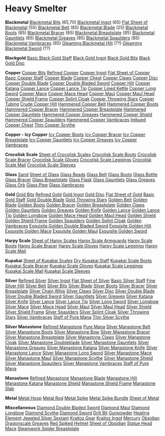 <!-- TITLE: Smithing -->
<!-- SUBTITLE: The refinement of ores, metals, and glasses -->

# Heavy Smelter
**Blackmetal**
[Blackmetal Bits](blackmetal-bits) (65,70)
[Blackmetal Ingot](blackmetal-ingot) (65)
[Flat Sheet of Blackmetal](flat-sheet-of-blackmetal) (55)
[Blackmetal Belt](blackmetal-belt) (85)
[Blackmetal Blade](blackmetal-blade) (25)
[Blackmetal Boots](blackmetal-boots) (85)
[Blackmetal Bracer](blackmetal-bracer) (85)
[Blackmetal Breastplate](blackmetal-breastplate) (85)
[Blackmetal Gauntlets](blackmetal-gauntlets) (85)
[Blackmetal Greaves](blackmetal-greaves) (85)
[Blackmetal Spaulders](blackmetal-spaulders) (85)
[Blackmetal Vambraces](blackmetal-vambraces) (85)
[Gleaming Blackmetal Hilt](gleaming-blackmetal-hilt) (??)
[Gleaming Blackmetal Sword](gleaming-blackmetal-sword) (??)

**Blackgold**
[Basic Black Gold Staff](basic-black-gold-staff)
[Black Gold Ingot](black-gold-ingot)
[Black Gold Bits](black-gold-bits)
[Black Gold Disc](black-gold-disc)

**Copper**
[Copper Bits](copper-bits)
[Refined Copper](refined-copper)
[Copper Ingot](copper-ingot)
[Flat Sheet of Copper](flat-sheet-of-copper)
[Basic Copper Staff](basic-copper-staff)
[Copper Blade](copper-blade)
[Copper Chest](copper-chest)
[Copper Claws](copper-claws)
[Copper Disc](copper-disc)
[Copper Double Blade](copper-double-blade)
[Copper Double Bladed Sword](copper-double-bladed-sword)
[Copper Hilt](copper-hilt)
[Copper Katana](copper-katana)
[Copper Lance](copper-lance)
[Copper Lance Tip](copper-lance-tip)
[Copper Lined Kettle](copper-lined-kettle)
[Copper Long Sword](copper-long-sword)
[Copper Mace](copper-mace)
[Copper Mace Head](copper-mace-head)
[Copper Maul](copper-maul)
[Copper Maul Head](copper-maul-head)
[Copper Shield Frame](copper-shield-frame)
[Copper Splint Cloak](copper-splint-cloak)
[Copper Throwing Stars](copper-throwing-stars)
[Copper Tubing](copper-tubing)
[Crude Copper Hilt](crude-copper-hilt)
[Hammered Copper Belt](hammered-copper-belt)
[Hammered Copper Boots](hammered-copper-boots)
[Hammered Copper Bracer](hammered-copper-bracer)
[Hammered Copper Breastplate](hammered-copper-breastplate)
[Hammered Copper Gauntlets](hammered-copper-gauntlets)
[Hammered Copper Greaves](hammered-copper-greaves)
[Hammered Copper Shield](hammered-copper-shield)
[Hammered Copper Spaulders](hammered-copper-spaulders)
[Hammered Copper Vambraces](hammered-copper-vambraces)
[Imbued Copper Chest](imbued-copper-chest)
[Thin Copper Scythe](thin-copper-scythe)

**Copper - Icy Copper**
[Icy Copper Boots](icy-copper-boots)
[Icy Copper Bracer](icy-copper-bracer)
[Icy Copper Breastplate](icy-copper-breastplate)
[Icy Copper Gauntlets](icy-copper-gauntlets)
[Icy Copper Greaves](icy-copper-greaves)
[Icy Copper Vambraces](icy-copper-vambraces)

**Crocolisk Scale**
[Sheet of Crocolisk Scales](sheet-of-crocolisk-scales)
[Crocolisk Scale Boots](crocolisk-scale-boots)
[Crocolisk Scale Bracer](crocolisk-scale-bracer)
[Crocolisk Scale Gloves](crocolisk-scale-gloves)
[Crocolisk Scale Leggings](crocolisk-scale-leggings)
[Crocolisk Scale Mail](crocolisk-scale-mail)
[Crocolisk Scale Sleeves](crocolisk-scale-sleeves)

**Glass**
[Sand](sand)
[Sheet of Glass](sheet-of-glass)
[Glass Beads](glass-beads)
[Glass Belt](glass-belt)
[Glass Boots](glass-boots)
[Glass Bottle](glass-bottle)
[Glass Bracer](glass-bracer)
[Glass Breastplate](glass-breastplate)
[Glass Flask](glass-flask)
[Glass Gauntlets](glass-gauntlets)
[Glass Greaves](glass-greaves)
[Glass Orb](glass-orb)
[Glass Pipe](glass-pipe)
[Glass Vambraces](glass-vambraces)

**Gold**
[Gold Bits](gold-bits)
[Refined Gold](refined-gold)
[Gold Ingot](gold-ingot)
[Gold Disc](gold-disc)
[Flat Sheet of Gold](flat-sheet-of-gold)
[Basic Gold Staff](basic-gold-staff)
[Gold Double Blade](gold-double-blade)
[Gold Throwing Stars](gold-throwing-stars)
[Golden Belt](golden-belt)
[Golden Blade](golden-blade)
[Golden Boots](golden-boots)
[Golden Bracer](golden-bracer)
[Golden Breastplate](golden-breastplate)
[Golden Claws](golden-claws)
[Golden Gauntlets](golden-gauntlets)
[Golden Greaves](golden-greaves)
[Golden Knife](golden-knife)
[Golden Lance](golden-lance)
[Golden Lance Tip](golden-lance-tip)
[Golden Longbow](golden-longbow)
[Golden Mace Head](golden-mace-head)
[Golden Maul Head](golden-maul-head)
[Golden Shield](golden-shield)
[Golden Shield Frame](golden-shield-frame)
[Golden Spaulders](golden-spaulders)
[Golden Splint Cloak](golden-splint-cloak)
[Golden Vambraces](golden-vambraces)
[Exquisite Golden Double Bladed Sword](exquisite-golden-double-bladed-sword)
[Exquisite Golden Hilt](exquisite-golden-hilt)
[Exquisite Golden Mace](exquisite-golden-mace)
[Exquisite Golden Maul](exquisite-golden-maul)
[Exquisite Golden Sword](exquisite-golden-sword)

**Harpy Scale**
[Sheet of Harpy Scales](sheet-of-harpy-scales)
[Harpy Scale Armguards](harpy-scale-armguards)
[Harpy Scale Boots](harpy-scale-boots)
[Harpy Scale Bracer](harpy-scale-bracer)
[Harpy Scale Gloves](harpy-scale-gloves)
[Harpy Scale Leggings](harpy-scale-leggings)
[Harpy Scale Mail](harpy-scale-mail)

**Kupakai**
[Sheet of Kupakai Scales](sheet-of-kupakai-scales)
[Dry Kupakai Staff](dry-kupakai-staff)
[Kupakai Scale Boots](kupakai-scale-boots)
[Kupakai Scale Bracer](kupakai-scale-bracer)
[Kupakai Scale Gloves](kupakai-scale-gloves)
[Kupakai Scale Leggings](kupakai-scale-leggings)
[Kupakai Scale Mail](kupakai-scale-mail)
[Kupakai Scale Sleeves](kupakai-scale-sleeves)

**Silver**
[Refined Silver](refined-silver)
[Silver Ingot](silver-ingot)
[Flat Sheet of Silver](flat-sheet-of-silver)
[Basic Silver Staff](basic-silver-staff)
[Fine Silver Hilt](fine-silver-hilt)
[Silver Belt](silver-belt)
[Silver Bits](silver-bits)
[Silver Blade](silver-blade)
[Silver Boots](silver-boots)
[Silver Bracer](silver-bracer)
[Silver Breastplate](silver-breastplate)
[Silver Chain Whip](silver-chain-whip)
[Silver Claws](silver-claws)
[Silver Disc](silver-disc)
[Silver Double Blade](silver-double-blade)
[Silver Double Bladed Sword](silver-double-bladed-sword)
[Silver Gauntlets](silver-gauntlets)
[Silver Greaves](silver-greaves)
[Silver Katana](silver-katana)
[Silver Knife](silver-knife)
[Silver Lance](silver-lance)
[Silver Lance Tip](silver-lance-tip)
[Silver Long Sword](silver-long-sword)
[Silver Longbow](silver-longbow)
[Silver Mace](silver-mace)
[Silver Mace Head](silver-mace-head)
[Silver Maul](silver-maul)
[Silver Maul Head](silver-maul-head)
[Silver Shield](silver-shield)
[Silver Shield Frame](silver-shield-frame)
[Silver Spaulders](silver-spaulders)
[Silver Splint Cloak](silver-splint-cloak)
[Silver Throwing Stars](silver-throwing-stars)
[Silver Vambraces](silver-vambraces)
[Staff of Pure Mana](staff-of-pure-mana)
[Thin Silver Scythe](thin-silver-scythe)

**Silver Manastone**
[Refined Manastone](refined-manastone)
[Pure Mana](pure-mana)
[Silver Manastone Belt](silver-manastone-belt)
[Silver Manastone Boots](silver-manastone-boots)
[Silver Manastone Bow](silver-manastone-bow)
[Silver Manastone Bracer](silver-manastone-bracer)
[Silver Manastone Breastplate](silver-manastone-breastplate)
[Silver Manastone Claws](silver-manastone-claws)
[Silver Manastone Cloak](silver-manastone-cloak)
[Silver Manastone Doubleblade](silver-manastone-doubleblade)
[Silver Manastone Gauntlets](silver-manastone-gauntlets)
[Silver Manastone Greaves](silver-manastone-greaves)
[Silver Manastone Katana](silver-manastone-katana)
[Silver Manastone Knife](silver-manastone-knife)
[Silver Manastone Lance](silver-manastone-lance)
[Silver Manastone Long Sword](silver-manastone-long-sword)
[Silver Manastone Mace](silver-manastone-mace)
[Silver Manastone Maul](silver-manastone-maul)
[Silver Manastone Scythe](silver-manastone-scythe)
[Silver Manastone Shield](silver-manastone-shield)
[Silver Manastone Spaulders](silver-manastone-spaulders)
[Silver Manastone Vambraces](silver-manastone-vambraces)
[Staff of Pure Mana](staff-of-pure-mana)

**Manastone**
[Refined Manastone](refined-manastone)
[Manastone Blade](manastone-blade)
[Manastone Hilt](manastone-hilt)
[Manastone Katana](manastone-katana)
[Manastone Shield](manastone-shield)
[Manastone Shield Frame](manastone-shield-frame)
[Manastone Slab](manastone-slab)

**Metal**
[Metal Hoop](metal-hoop)
[Metal Rod](metal-rod)
[Metal Spike](metal-spike)
[Metal Spike Bundle](metal-spike-bundle)
[Sheet of Metal](sheet-of-metal)

**Miscellaneous**
[Diamond Double Bladed Sword](diamond-double-bladed-sword)
[Diamond Maul](diamond-maul)
[Diamond Longbow](diamond-longbow)
[Diamond Scythe](diamond-scythe)
[Diamond Sword](diamond-sword)
[Drill Bit](drill-bit)
[Gunpowder](gunpowder)
[Heating Element](heating-element)
[Jeweled Silver Sextant](jeweled-silver-sextant)
[Kraitoz Gear](kraitoz-gear)
[Kraitoz Ingot](kraitoz-ingot)
[Mercury](mercury)
[Obsidian Dragonscale Greaves](obsidian-dragonscale-greaves)
[Red Spiked Helmet](red-spiked-helmet)
[Sheet of Obsidian](sheet-of-obsidian)
[Statue Head Mace](statue-head-mace)
[Steamwork Spider Breastplate](steamwork-spider-breastplate)







